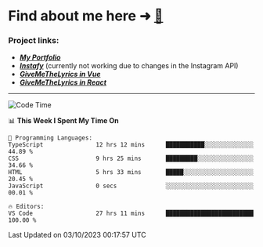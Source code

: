 # Find about me here ➜ [🧑](https://pauabella.dev)

### Project links:
- ***[My Portfolio](https://pauabella.dev)***
- ***[Instafy](https://instafy.me)*** (currently not working due to changes in the Instagram API)
- ***[GiveMeTheLyrics in Vue](https://lyrics.pauabella.dev)***
- ***[GiveMeTheLyrics in React](https://pauabella.dev/GiveMeTheLyrics)***

---
<!--START_SECTION:waka-->
![Code Time](http://img.shields.io/badge/Code%20Time-2%2C513%20hrs%202%20mins-blue)

📊 **This Week I Spent My Time On** 

```text
💬 Programming Languages: 
TypeScript               12 hrs 12 mins      ███████████░░░░░░░░░░░░░░   44.89 % 
CSS                      9 hrs 25 mins       █████████░░░░░░░░░░░░░░░░   34.66 % 
HTML                     5 hrs 33 mins       █████░░░░░░░░░░░░░░░░░░░░   20.45 % 
JavaScript               0 secs              ░░░░░░░░░░░░░░░░░░░░░░░░░   00.01 % 

🔥 Editors: 
VS Code                  27 hrs 11 mins      █████████████████████████   100.00 % 
```


 Last Updated on 03/10/2023 00:17:57 UTC
<!--END_SECTION:waka-->

